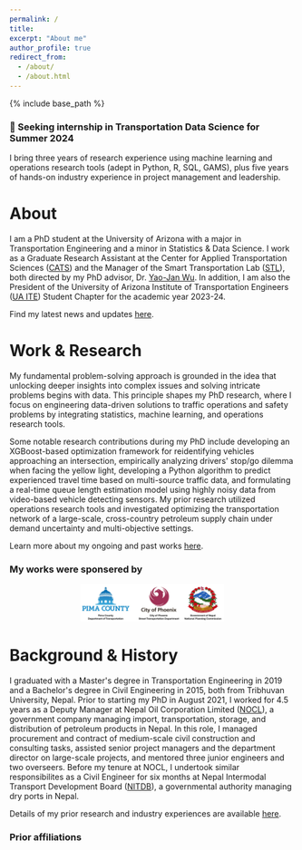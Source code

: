 ```yaml
---
permalink: /
title: 
excerpt: "About me"
author_profile: true
redirect_from: 
  - /about/
  - /about.html
---
```


{% include base_path %}

### 🔔 Seeking internship in Transportation Data Science for Summer 2024

I bring three years of research experience using machine learning and operations research tools (adept in Python, R, SQL, GAMS), plus five years of hands-on industry experience in project management and leadership.

# About

I am a PhD student at the University of Arizona with a major in Transportation Engineering and a minor in Statistics & Data Science. I work as a Graduate Research Assistant at the Center for Applied Transportation Sciences ([CATS](https://appliedtransportation.arizona.edu/)) and the Manager of the Smart Transportation Lab ([STL](https://www.yaojan.org/stl)), both directed by my PhD advisor, Dr. [Yao-Jan Wu](https://www.yaojan.org). In addition, I am also the President of the University of Arizona Institute of Transportation Engineers ([UA ITE](https://www.linkedin.com/company/university-of-arizona-ite-student-chapter)) Student Chapter for the academic year 2023-24. 

Find my latest news and updates [here](https://pudasaini.com/news).

# Work & Research

My fundamental problem-solving approach is grounded in the idea that unlocking deeper insights into complex issues and solving intricate problems begins with data. This principle shapes my PhD research, where I focus on engineering data-driven solutions to traffic operations and safety problems by integrating statistics, machine learning, and operations research tools. 

Some notable research contributions during my PhD include developing an XGBoost-based optimization framework for reidentifying vehicles approaching an intersection, empirically analyzing drivers' stop/go dilemma when facing the yellow light, developing a Python algorithm to predict experienced travel time based on multi-source traffic data, and formulating a real-time queue length estimation model using highly noisy data from video-based vehicle detecting sensors. My prior research utilized operations research tools and investigated optimizing the transportation network of a large-scale, cross-country petroleum supply chain under demand uncertainty and multi-objective settings.

Learn more about my ongoing and past works [here](https://pudasaini.com/projects).

### My works were sponsered by

<p align="center" style="margin-bottom: 0;">
  <img src="/images/home/sponsors.jpg" alt="2024 TRB Poster Presentation" style="width: 50%;">
</p>

# Background & History

I graduated with a Master's degree in Transportation Engineering in 2019 and a Bachelor's degree in Civil Engineering in 2015, both from Tribhuvan University, Nepal. Prior to starting my PhD in August 2021, I worked for 4.5 years as a Deputy Manager at Nepal Oil Corporation Limited ([NOCL](https://noc.org.np)), a government company managing import, transportation, storage, and distribution of petroleum products in Nepal. In this role, I managed procurement and contract of medium-scale civil construction and consulting tasks, assisted senior project managers and the department director on large-scale projects, and mentored three junior engineers and two overseers. Before my tenure at NOCL, I undertook similar responsibilites as a Civil Engineer for six months at Nepal Intermodal Transport Development Board ([NITDB](https://nitdb.gov.np/en/)), a governmental authority managing dry ports in Nepal.

Details of my prior research and industry experiences are available [here](https://pudasaini.com/files/Resume_v2310.pdf).

### Prior affiliations